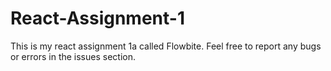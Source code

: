# React-Assignment-1
This is my react assignment 1a called Flowbite. Feel free to report any bugs or errors in the issues section.
